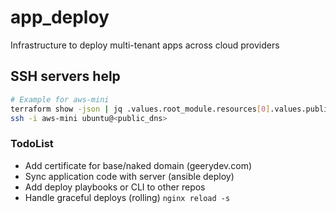 # app_deploy
Infrastructure to deploy multi-tenant apps across cloud providers

## SSH servers help
```bash
# Example for aws-mini
terraform show -json | jq .values.root_module.resources[0].values.public_dns
ssh -i aws-mini ubuntu@<public_dns>
```

### TodoList
- Add certificate for base/naked domain (geerydev.com)
- Sync application code with server (ansible deploy)
- Add deploy playbooks or CLI to other repos
- Handle graceful deploys (rolling) `nginx reload -s`
